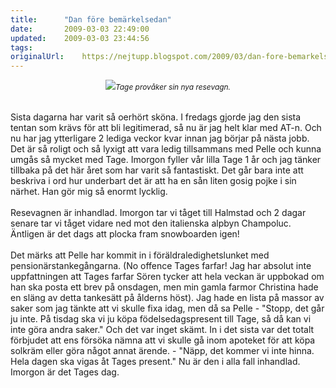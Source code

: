 ```yaml
---
title:		"Dan före bemärkelsedan"
date:		2009-03-03 22:49:00
updated:	2009-03-03 23:44:56
tags: 	
originalUrl:	https://nejtupp.blogspot.com/2009/03/dan-fore-bemarkelsedan.html
---
```


<div style="text-align: center;"><img src="../../../../img/_MG_1321_1024pix.jpg"><span style="font-size:85%;"><span style="font-style: italic;">Tage provåker sin nya resevagn.<br><br></span></span><br><div style="text-align: left;">Sista dagarna har varit så oerhört sköna. I fredags gjorde jag den sista tentan som krävs för att bli legitimerad, så nu är jag helt klar med AT-n. Och nu har jag ytterligare 2 lediga veckor kvar innan jag börjar på nästa jobb. Det är så roligt och så lyxigt att vara ledig tillsammans med Pelle och kunna umgås så mycket med Tage. Imorgon fyller vår lilla Tage 1 år och jag tänker tillbaka på det här året som har varit så fantastiskt. Det går bara inte att beskriva i ord hur underbart det är att ha en sån liten gosig pojke i sin närhet. Han gör mig så enormt lycklig.<br></div><div style="text-align: left;"><span style="font-size:100%;"><br></span><span style="font-size:100%;">Resevagnen är inhandlad. Imorgon tar vi tåget till Halmstad och 2 dagar senare tar vi tåget vidare ned mot den italienska alpbyn Champoluc. Äntligen är det dags att plocka fram snowboarden igen!<br></span><span style="font-size:100%;"><br></span><span style="font-size:100%;">Det märks att Pelle har kommit in i föräldraledighetslunket med pensionärstankegångarna. (No offence Tages farfar! Jag har absolut inte uppfattningen att Tages farfar Sören tycker att hela veckan är uppbokad om han ska posta ett brev på onsdagen, men min gamla farmor Christina hade en släng av detta tankesätt på ålderns höst). Jag hade en lista på massor av saker som jag tänkte att vi skulle fixa idag, men då sa Pelle - "Stopp, det går ju inte. På tisdag ska vi ju köpa födelsedagspresent till Tage, så då kan vi inte göra andra saker." Och det var inget skämt. In i det sista var det totalt förbjudet att ens försöka nämna att vi skulle gå inom apoteket för att köpa solkräm eller göra något annat ärende. - "Näpp, det kommer vi inte hinna. Hela dagen ska vigas åt Tages present." Nu är den i alla fall inhandlad. Imorgon är det Tages dag.</span><span style="font-size:100%;"><br></span><span style="font-size:100%;"><span style="font-style: italic;"></span></span></div></div>
<!-- no comments on this post -->